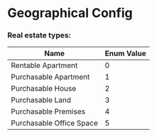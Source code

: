 # Geographical Config

### Real estate types:
| Name                     | Enum Value |
|--------------------------|------------|
| Rentable Apartment       | 0          |
| Purchasable Apartment    | 1          |
| Purchasable House        | 2          |
| Purchasable Land         | 3          |
| Purchasable Premises     | 4          |
| Purchasable Office Space | 5          |